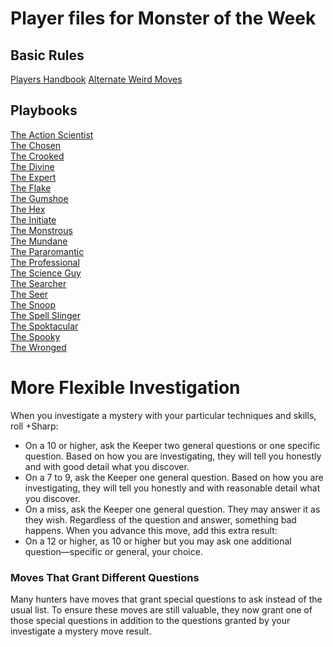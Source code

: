 <style>
  header: display: none;
</style>

# Player files for Monster of the Week

## Basic Rules
[Players Handbook](/e22990e/motw%20players%20handbook.pdf)
[Alternate Weird Moves](/e22990e/Alternate%20Weird%20Moves.pdf)

## Playbooks
[The Action Scientist](/e22990e/MotW%20PC%20Playbook%20-%20Action%20Scientist.pdf)  
[The Chosen](/e22990e/MotW%20PC%20Playbook%20-%20Chosen.pdf)  
[The Crooked](/e22990e/MotW%20PC%20Playbook%20-%20Crooked.pdf)  
[The Divine](/e22990e/MotW%20PC%20Playbook%20-%20Divine.pdf)  
[The Expert](/e22990e/MotW%20PC%20Playbook%20-%20Expert.pdf)  
[The Flake](/e22990e/MotW%20PC%20Playbook%20-%20Flake.pdf)  
[The Gumshoe](/e22990e/MotW%20PC%20Playbook%20-%20Gumshoe.pdf)  
[The Hex](/e22990e/MotW%20PC%20Playbook%20-%20Hex.pdf)  
[The Initiate](/e22990e/MotW%20PC%20Playbook%20-%20Initiate.pdf)  
[The Monstrous](/e22990e/MotW%20PC%20Playbook%20-%20Monstrous.pdf)  
[The Mundane](/e22990e/MotW%20PC%20Playbook%20-%20Mundane.pdf)  
[The Pararomantic](/e22990e/MotW%20PC%20Playbook%20-%20Pararomantic.pdf)  
[The Professional](/e22990e/MotW%20PC%20Playbook%20-%20Professional.pdf)  
[The Science Guy](/e22990e/MotW%20PC%20Playbook%20-%20Science%20Guy.pdf)  
[The Searcher](/e22990e/MotW%20PC%20Playbook%20-%20Searcher.pdf)  
[The Seer](/e22990e/MotW%20PC%20Playbook%20-%20Seer.pdf)  
[The Snoop](/e22990e/MotW%20PC%20Playbook%20-%20Spell%20Slinger.pdf)  
[The Spell Slinger](/e22990e/MotW%20PC%20Playbook%20-%20Spell%20Slinger.pdf)  
[The Spoktacular](/e22990e/MotW%20PC%20Playbook%20-%20Spoktacular.pdf)  
[The Spooky](/e22990e/MotW%20PC%20Playbook%20-%20Spooky.pdf)  
[The Wronged](/e22990e/MotW%20PC%20Playbook%20-%20Wronged.pdf)  

# More Flexible Investigation

When you investigate a mystery with your particular techniques and skills, roll +Sharp:
* On a 10 or higher, ask the Keeper two general questions or one specific question. Based on how you are investigating, they will tell you honestly and with good detail what you discover.
* On a 7 to 9, ask the Keeper one general question. Based on how you are investigating, they will tell you honestly and with reasonable detail what you discover.
* On a miss, ask the Keeper one general question. They may answer it as they wish. Regardless of the question and answer, something bad happens.
When you advance this move, add this extra result:
* On a 12 or higher, as 10 or higher but you may ask one additional question—specific or general, your choice.

### Moves That Grant Different Questions
Many hunters have moves that grant special questions to ask instead of the usual list. To ensure these moves are still valuable, they now grant one of those special questions in addition to the questions granted by your investigate a mystery move result.

